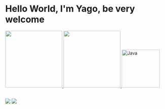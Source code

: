 # Hello World, I'm Yago, be very welcome

<table>
  <a href="https://github.com/Dim1trx">
  <img height="180em" src="https://github-readme-stats.vercel.app/api?username=dim1trx&show_icons=true&theme=tokyonight&include_all_commits=true&count_private=true"/>
  <img height="180em" src="https://github-readme-stats.vercel.app/api/top-langs/?username=dim1trx&layout=compact&langs_count=6&theme=tokyonight"/>
  <img src="https://th.bing.com/th?id=OIP.28qn7TW4SHAJOZ-abTG1hQHaHb&w=249&h=250&c=8&rs=1&qlt=90&o=6&pid=3.1&rm=2" width="120" alt="Java">
</table>

<div> 
  <a href = "mailto: y.rodr1gues0811@outlook.com"><img src="https://img.shields.io/badge/-Gmail-%23333?style=for-the-badge&logo=gmail&logoColor=white" target="_blank"></a>
  <a href="https://www.linkedin.com/in/yago-rodrigues-35529025b/" target="_blank"><img src="https://img.shields.io/badge/-LinkedIn-%230077B5?style=for-the-badge&logo=linkedin&logoColor=white" target="_blank"></a> 
</div>

